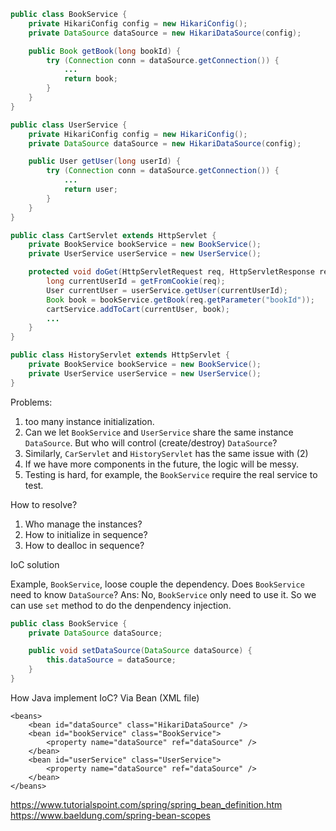 
```java
public class BookService {
    private HikariConfig config = new HikariConfig();
    private DataSource dataSource = new HikariDataSource(config);

    public Book getBook(long bookId) {
        try (Connection conn = dataSource.getConnection()) {
            ...
            return book;
        }
    }
}
```

```java
public class UserService {
    private HikariConfig config = new HikariConfig();
    private DataSource dataSource = new HikariDataSource(config);

    public User getUser(long userId) {
        try (Connection conn = dataSource.getConnection()) {
            ...
            return user;
        }
    }
}
```

```java
public class CartServlet extends HttpServlet {
    private BookService bookService = new BookService();
    private UserService userService = new UserService();

    protected void doGet(HttpServletRequest req, HttpServletResponse resp) throws ServletException, IOException {
        long currentUserId = getFromCookie(req);
        User currentUser = userService.getUser(currentUserId);
        Book book = bookService.getBook(req.getParameter("bookId"));
        cartService.addToCart(currentUser, book);
        ...
    }
}
```


```java
public class HistoryServlet extends HttpServlet {
    private BookService bookService = new BookService();
    private UserService userService = new UserService();
}
```

Problems: 
1. too many instance initialization. 
2. Can we let `BookService` and `UserService` share the same instance `DataSource`. But who will control (create/destroy) `DataSource`?
3. Similarly, `CarServlet` and `HistoryServlet` has the same issue with (2)
4. If we have more components in the future, the logic will be messy. 
5. Testing is hard, for example, the `BookService` require the real service to test. 

How to resolve? 
1. Who manage the instances?
2. How to initialize in sequence? 
3. How to dealloc in sequence? 

IoC solution

Example, `BookService`, loose couple the dependency. 
Does `BookService` need to know `DataSource`?
Ans: No, `BookService` only need to use it.  So we can use `set` method to do the denpendency injection. 

```java
public class BookService {
    private DataSource dataSource;

    public void setDataSource(DataSource dataSource) {
        this.dataSource = dataSource;
    }
}
```

How Java implement IoC?
Via Bean (XML file)

```
<beans>
    <bean id="dataSource" class="HikariDataSource" />
    <bean id="bookService" class="BookService">
        <property name="dataSource" ref="dataSource" />
    </bean>
    <bean id="userService" class="UserService">
        <property name="dataSource" ref="dataSource" />
    </bean>
</beans>
```

https://www.tutorialspoint.com/spring/spring_bean_definition.htm
https://www.baeldung.com/spring-bean-scopes
